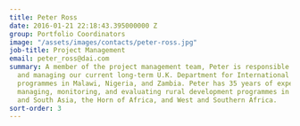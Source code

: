 ```yaml
---
title: Peter Ross
date: 2016-01-21 22:18:43.395000000 Z
group: Portfolio Coordinators
image: "/assets/images/contacts/peter-ross.jpg"
job-title: Project Management
email: peter_ross@dai.com
summary: A member of the project management team, Peter is responsible for planning
  and managing our current long-term U.K. Department for International Development-funded
  programmes in Malawi, Nigeria, and Zambia. Peter has 35 years of experience of planning,
  managing, monitoring, and evaluating rural development programmes in Europe, Central
  and South Asia, the Horn of Africa, and West and Southern Africa.
sort-order: 3
---
```


